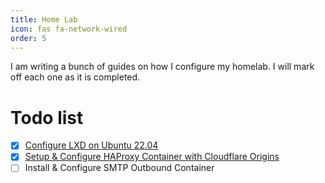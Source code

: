 ```yaml
---
title: Home Lab
icon: fas fa-network-wired
order: 5
---
```


I am writing a bunch of guides on how I configure my homelab. I will mark off each one as it is completed.

# Todo list
- [x] [Configure LXD on Ubuntu 22.04](/posts/configure-lxd-on-ubuntu/)
- [x] [Setup & Configure HAProxy Container with Cloudflare Origins](/posts/configure-haproxy-container/)
- [ ] Install & Configure SMTP Outbound Container
